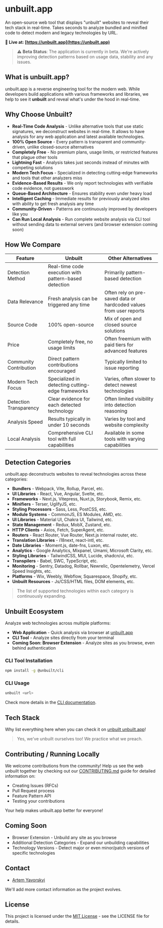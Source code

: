 # unbuilt.app

An open-source web tool that displays "unbuilt" websites to reveal their tech stack in real-time. Takes seconds to analyze bundled and minified code to detect modern and legacy technologies by URL.

**🚀 Live at: [https://unbuilt.app](https://unbuilt.app)**

> ⚠️ **Beta Status**: The application is currently in beta. We're actively improving detection patterns based on usage data, stability and any issues.

## What is unbuilt.app?

unbuilt.app is a reverse engineering tool for the modern web. While developers build applications with various frameworks and libraries, we help to see it **unbuilt** and reveal what's under the hood in real-time.

## Why Choose Unbuilt?

- **Real-Time Code Analysis** - Unlike alternative tools that use static signatures, we deconstruct websites in real-time. It allows to have analysis for any web application and latest available technologies.
- **100% Open Source** - Every pattern is transparent and community-driven, unlike closed-source alternatives
- **Completely Free** - No premium plans, usage limits, or restricted features that plague other tools
- **Lightning Fast** - Analysis takes just seconds instead of minutes with competing solutions
- **Modern Tech Focus** - Specialized in detecting cutting-edge frameworks and tools that other analyzers miss
- **Evidence-Based Results** - We only report technologies with verifiable code evidence, not guesswork
- **Queue-Based Architecture** - Ensures stability even under heavy load
- **Intelligent Caching** - Immediate results for previously analyzed sites with ability to get fresh analysis any time
- **Community-Driven** - Patterns are continuously improved by developers like you
- **Can Run Local Analysis** - Run complete website analysis via CLI tool without sending data to external servers (and browser extension coming soon)

## How We Compare

| Feature                | Unbuilt                                          | Other Alternatives |
|------------------------|--------------------------------------------------|--------------------|
| Detection Method       | Real-time code execution with pattern-based detection | Primarily pattern-based detection |
| Data Relevance         | Fresh analysis can be triggered any time         | Often rely on pre-saved data or hardcoded values from user reports |
| Source Code            | 100% open-source                                 | Mix of open and closed source solutions |
| Price                  | Completely free, no usage limits                 | Often freemium with paid tiers for advanced features |
| Community Contribution | Direct pattern contributions encouraged          | Typically limited to issue reporting |
| Modern Tech Focus      | Specialized in detecting cutting-edge frameworks | Varies, often slower to detect newest technologies |
| Detection Transparency | Clear evidence for each detected technology      | Often limited visibility into detection reasoning |
| Analysis Speed         | Results typically in under 10 seconds            | Varies by tool and website complexity |
| Local Analysis         | Comprehensive CLI tool with full capabilities    | Available in some tools with varying capabilities |

## Detection Categories

unbuilt.app deconstructs websites to reveal technologies across these categories:

- **Bundlers** - Webpack, Vite, Rollup, Parcel, etc.
- **UI Libraries** - React, Vue, Angular, Svelte, etc.
- **Frameworks** - Next.js, Vitepress, Nuxt.js, Storybook, Remix, etc.
- **Minifiers** - Terser, UglifyJS, etc.
- **Styling Processors** - Sass, Less, PostCSS, etc.
- **Module Systems** - CommonJS, ES Modules, AMD, etc.
- **UI Libraries** - Material UI, Chakra UI, Tailwind, etc.
- **State Management** - Redux, MobX, Zustand, etc.
- **HTTP Clients** - Axios, Fetch, SuperAgent, etc.
- **Routers** - React Router, Vue Router, Next.js internal router, etc.
- **Translation Libraries** - i18next, react-intl, etc.
- **Date Libraries** - Moment.js, date-fns, Luxon, etc.
- **Analytics** - Google Analytics, Mixpanel, Umami, Microsoft Clarity, etc.
- **Styling Libraries** - TailwindCSS, MUI, Lucide, shadcn/ui, etc.
- **Transpilers** - Babel, SWC, TypeScript, etc.
- **Monitoring** - Sentry, Datadog, Rollbar, Newrelic, Opentelemetry, Vercel Speed Insights, etc.
- **Platforms** - Wix, Weebly, Webflow, Squarespace, Shopify, etc.
- **Unbuilt Resources** - Js/CSS/HTML files, DOM elements, etc.

> The list of supported technologies within each category is continuously expanding.

## Unbuilt Ecosystem

Analyze web technologies across multiple platforms:

- **Web Application** - Quick analysis via browser at [unbuilt.app](https://unbuilt.app)
- **CLI Tool** - Analyze sites directly from your terminal
- **Coming Soon: Browser Extension** - Analyze sites as you browse, even behind authentication

### CLI Tool Installation

```bash
npm install -g @unbuilt/cli
```

### CLI Usage

```bash
unbuilt <url>
```

Check more details in the [CLI documentation](./apps/cli/README.md).

## Tech Stack

Why list everything here when you can check it on [unbuilt unbuilt.app](https://unbuilt.app/analysis/afe50dde-2dfb-4db6-ae95-3127aff27e7a)!

> Yes, we've unbuilt ourselves too! We practice what we preach.

## Contributing / Running Locally

We welcome contributions from the community! Help us see the web unbuilt together by checking out our [CONTRIBUTING.md](CONTRIBUTING.md) guide for detailed information on:

- Creating Issues (RFCs)
- Pull Request process
- Feature Pattern API
- Testing your contributions

Your help makes unbuilt.app better for everyone!

## Coming Soon

- Browser Extension - Unbuild any site as you browse
- Additional Detection Categories - Expand our unbuilding capabilities
- Technology Versions - Detect major or even minor/patch versions of specific technologies

## Contact
- [Artem Yavorskyi](https://yavorsky.org)

We'll add more contact information as the project evolves.

## License

This project is licensed under the [MIT License](LICENSE) - see the LICENSE file for details.
